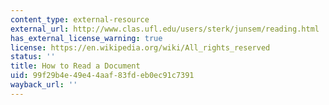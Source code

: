 ```yaml
---
content_type: external-resource
external_url: http://www.clas.ufl.edu/users/sterk/junsem/reading.html
has_external_license_warning: true
license: https://en.wikipedia.org/wiki/All_rights_reserved
status: ''
title: How to Read a Document
uid: 99f29b4e-49e4-4aaf-83fd-eb0ec91c7391
wayback_url: ''
---
```


